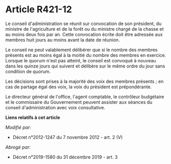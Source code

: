 # Article R421-12

Le conseil d'administration se réunit sur convocation de son président, du ministre de l'agriculture et de la forêt ou du
ministre chargé de la chasse et au moins deux fois par an. Cette convocation écrite doit être adressée aux membres huit jours
au moins avant la date de réunion. 

Le conseil ne peut valablement délibérer que si le nombre des membres présents est au moins égal à la moitié du nombre des
membres en exercice. Lorsque le quorum n'est pas atteint, le conseil est convoqué à nouveau dans les quinze jours qui suivent
et délibère sur le même ordre du jour sans condition de quorum. 

Les décisions sont prises à la majorité des voix des membres présents ; en cas de partage égal des voix, la voix du président
est prépondérante. 

Le directeur général de l'office, l'agent comptable, le        contrôleur budgétaire et le commissaire du Gouvernement
peuvent assister aux séances du conseil d'administration avec voix consultative.

**Liens relatifs à cet article**

_Modifié par_:

  - Décret n°2012-1247 du 7 novembre 2012 - art. 2 (V)

_Abrogé par_:

  - Décret n°2019-1580 du 31 décembre 2019 - art. 3
